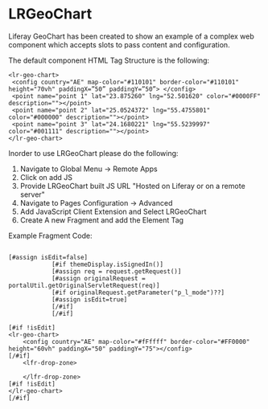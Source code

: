 # LRGeoChart

Liferay GeoChart has been created to show an example of a complex web component which accepts slots to pass content and configuration.

The default component HTML Tag Structure is the following:
```
<lr-geo-chart>
 <config country="AE" map-color="#110101" border-color="#110101" height="70vh" paddingX=”50” paddingY=”50”> </config>
 <point name="point 1" lat="23.875260" lng="52.501620" color="#0000FF" description=""></point>
 <point name="point 2" lat="25.0524372" lng="55.4755801" color="#000000" description=""></point>
 <point name="point 3" lat="24.1680221" lng="55.5239997" color="#001111" description=""></point>
</lr-geo-chart>
```
Inorder to use LRGeoChart please do the following:
1. Navigate to Global Menu -> Remote Apps
2. Click on add JS
3. Provide LRGeoChart built JS URL "Hosted on Liferay or on a remote server"
4. Navigate to Pages Configuration -> Advanced
5. Add JavaScript Client Extension and Select LRGeoChart
6. Create A new Fragment and add the Element Tag

Example Fragment Code:

```aidl

[#assign isEdit=false]
            [#if themeDisplay.isSignedIn()]
            [#assign req = request.getRequest()]
            [#assign originalRequest = portalUtil.getOriginalServletRequest(req)]
            [#if originalRequest.getParameter("p_l_mode")??]
            [#assign isEdit=true]
            [/#if]
            [/#if]

[#if !isEdit]
<lr-geo-chart>
	<config country="AE" map-color="#fFffff" border-color="#FF0000" height="60vh" paddingX="50" paddingY="75"></config>
[/#if]
	<lfr-drop-zone>
		
	</lfr-drop-zone>
[#if !isEdit]
</lr-geo-chart>
[/#if]
```
